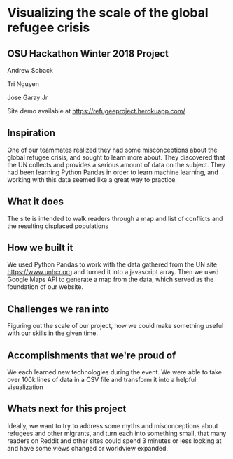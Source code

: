 # Visualizing the scale of the global refugee crisis

## OSU Hackathon Winter 2018 Project

Andrew Soback

Tri Nguyen

Jose Garay Jr

Site demo available at https://refugeeproject.herokuapp.com/

## Inspiration

One of our teammates realized they had some misconceptions about the global refugee crisis, and sought to learn more about. 
They discovered that the UN collects and provides a serious amount of data on the subject.
They had been learning Python Pandas in order to learn machine learning, and working with this data seemed like a great way to practice.

## What it does

The site is intended to walk readers through a map and list of conflicts and the resulting displaced populations

## How we built it

We used Python Pandas to work with the data gathered from the UN site https://www.unhcr.org and turned it into a javascript array.
Then we used Google Maps API to generate a map from the data, which served as the foundation of our website.

## Challenges we ran into

Figuring out the scale of our project, how we could make something useful with our skills in the given time.

## Accomplishments that we're proud of

We each learned new technologies during the event.
We were able to take over 100k lines of data in a CSV file and transform it into a helpful visualization

## Whats next for this project

Ideally, we want to try to address some myths and misconceptions about refugees and other migrants, and turn each into something small, 
that many readers on Reddit and other sites could spend 3 minutes or less looking at and have some views changed or worldview expanded.

